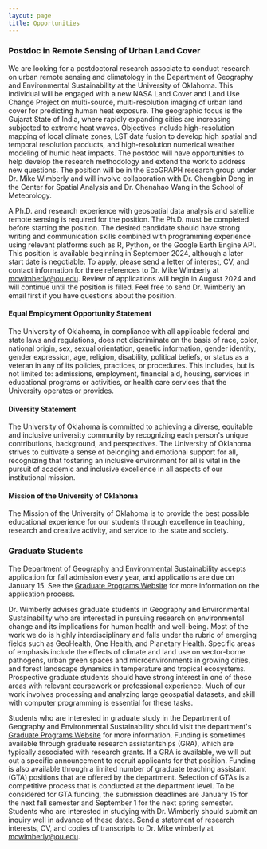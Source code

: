 ```yaml
---
layout: page
title: Opportunities
---
```

### Postdoc in Remote Sensing of Urban Land Cover
We are looking for a postdoctoral research associate to conduct research on urban remote sensing and climatology in the Department of Geography and Environmental Sustainability at the University of Oklahoma. This individual will be engaged with a new NASA Land Cover and Land Use Change Project on multi-source, multi-resolution imaging of urban land cover for predicting human heat exposure. The geographic focus is the Gujarat State of India, where rapidly expanding cities are increasing subjected to extreme heat waves. Objectives include high-resolution mapping of local climate zones, LST data fusion to develop high spatial and temporal resolution products, and high-resolution numerical weather modeling of humid heat impacts. The postdoc will have opportunities to help develop the research methodology and extend the work to address new questions. The position will be in the EcoGRAPH research group under Dr. Mike Wimberly and will involve collaboration with Dr. Chengbin Deng in the Center for Spatial Analysis and Dr. Chenahao Wang in the School of Meteorology.

A Ph.D. and research experience with geospatial data analysis and satellite remote sensing is required for the position. The Ph.D. must be completed before starting the position. The desired candidate should have strong writing and communication skills combined with programming experience using relevant platforms such as R, Python, or the Google Earth Engine API. This position is available beginning in September 2024, although a later start date is negotiable. To apply, please send a letter of interest, CV, and contact information for three references to Dr. Mike Wimberly at mcwimberly@ou.edu. Review of applications will begin in August 2024 and will continue until the position is filled. Feel free to send Dr. Wimberly an email first if you have questions about the position.

#### Equal Employment Opportunity Statement
The University of Oklahoma, in compliance with all applicable federal and state laws and regulations, does not discriminate on the basis of race, color, national origin, sex, sexual orientation, genetic information, gender identity, gender expression, age, religion, disability, political beliefs, or status as a veteran in any of its policies, practices, or procedures. This includes, but is not limited to:  admissions, employment, financial aid, housing, services in educational programs or activities, or health care services that the University operates or provides.

#### Diversity Statement 
The University of Oklahoma is committed to achieving a diverse, equitable and inclusive university community by recognizing each person's unique contributions, background, and perspectives. The University of Oklahoma strives to cultivate a sense of belonging and emotional support for all, recognizing that fostering an inclusive environment for all is vital in the pursuit of academic and inclusive excellence in all aspects of our institutional mission.

#### Mission of the University of Oklahoma
The Mission of the University of Oklahoma is to provide the best possible educational experience for our students through excellence in teaching, research and creative activity, and service to the state and society.


### Graduate Students
The Department of Geography and Environmental Sustainability accepts application for fall admission every year, and applications are due on January 15. See the [Graduate Programs Website](https://www.ou.edu/ags/geography/degree-programs/graduate-program) for more information on the application process.

Dr. Wimberly advises graduate students in Geography and Environmental Sustainability who are interested in pursuing research on environmental change and its implications for human health and well-being. Most of the work we do is highly interdisciplinary and falls under the rubric of emerging fields such as GeoHealth, One Health, and Planetary Health. Specific areas of emphasis include the effects of climate and land use on vector-borne pathogens, urban green spaces and microenvironments in growing cities,  and forest landscape dynamics in temperature and tropical ecosystems. Prospective graduate students should have strong interest in one of these areas with relevant coursework or professional experience. Much of our work involves processing and analyzing large geospatial datasets, and skill with computer programming is essential for these tasks. 

Students who are interested in graduate study in the Department of Geography and Environmental Sustainability should visit the department's [Graduate Programs Website](https://www.ou.edu/ags/geography/degree-programs/graduate-program) for more information. Funding is sometimes available through graduate research assistantships (GRA), which are typically associated with research grants. If a GRA is available, we will put out a specific announcement to recruit applicants for that position. Funding is also  available through a limited number of graduate teaching assistant (GTA) positions that are offered by the department. Selection of GTAs is a competitive process that is conducted at the department level. To be considered for GTA funding, the submission deadlines are January 15 for the next fall semester and September 1 for the next spring semester. Students who are interested in studying with Dr. Wimberly should submit an inquiry well in advance of these dates. Send a statement of research interests, CV, and copies of transcripts to Dr. Mike wimberly at mcwimberly@ou.edu. 


